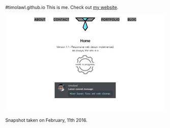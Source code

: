 #timolawl.github.io
This is me. Check out [my website](http://timolawl.github.io).

![Timolawl.github.io website screenshot](/static/images/meta/webpage_snapshot.png "Timolawl.github.io website screenshot")

Snapshot taken on February, 11th 2016.


